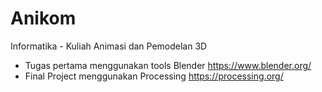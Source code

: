# Anikom
Informatika - Kuliah Animasi dan Pemodelan 3D

- Tugas pertama menggunakan tools Blender https://www.blender.org/
- Final Project menggunakan Processing https://processing.org/
